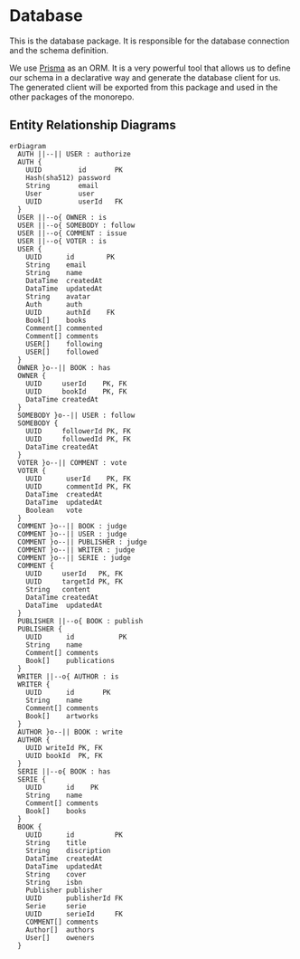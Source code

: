 # Database

This is the database package. It is responsible for the database connection and the schema definition.

We use [Prisma](https://www.prisma.io) as an ORM. It is a very powerful tool that allows us to define our schema in a declarative way and generate the database client for us. The generated client will be exported from this package and used in the other packages of the monorepo.

## Entity Relationship Diagrams

```mermaid
erDiagram
  AUTH ||--|| USER : authorize
  AUTH {
    UUID         id       PK
    Hash(sha512) password
    String       email
    User         user
    UUID         userId   FK
  }
  USER ||--o{ OWNER : is
  USER ||--o{ SOMEBODY : follow
  USER ||--o{ COMMENT : issue
  USER ||--o{ VOTER : is
  USER {
    UUID      id        PK
    String    email
    String    name
    DataTime  createdAt
    DataTime  updatedAt
    String    avatar
    Auth      auth
    UUID      authId    FK
    Book[]    books
    Comment[] commented
    Comment[] comments
    USER[]    following
    USER[]    followed
  }
  OWNER }o--|| BOOK : has
  OWNER {
    UUID     userId    PK, FK
    UUID     bookId    PK, FK
    DataTime createdAt
  }
  SOMEBODY }o--|| USER : follow
  SOMEBODY {
    UUID     followerId PK, FK
    UUID     followedId PK, FK
    DataTime createdAt
  }
  VOTER }o--|| COMMENT : vote
  VOTER {
    UUID      userId    PK, FK
    UUID      commentId PK, FK
    DataTime  createdAt
    DataTime  updatedAt
    Boolean   vote
  }
  COMMENT }o--|| BOOK : judge
  COMMENT }o--|| USER : judge
  COMMENT }o--|| PUBLISHER : judge
  COMMENT }o--|| WRITER : judge
  COMMENT }o--|| SERIE : judge
  COMMENT {
    UUID     userId   PK, FK
    UUID     targetId PK, FK
    String   content
    DataTime createdAt
    DataTime  updatedAt
  }
  PUBLISHER ||--o{ BOOK : publish
  PUBLISHER {
    UUID      id           PK
    String    name
    Comment[] comments
    Book[]    publications
  }
  WRITER ||--o{ AUTHOR : is
  WRITER {
    UUID      id       PK
    String    name
    Comment[] comments
    Book[]    artworks
  }
  AUTHOR }o--|| BOOK : write
  AUTHOR {
    UUID writeId PK, FK
    UUID bookId  PK, FK
  }
  SERIE ||--o{ BOOK : has
  SERIE {
    UUID      id    PK
    String    name
    Comment[] comments
    Book[]    books
  }
  BOOK {
    UUID      id          PK
    String    title
    String    discription
    DataTime  createdAt
    DataTime  updatedAt
    String    cover
    String    isbn
    Publisher publisher
    UUID      publisherId FK
    Serie     serie
    UUID      serieId     FK
    COMMENT[] comments
    Author[]  authors
    User[]    oweners
  }
```
